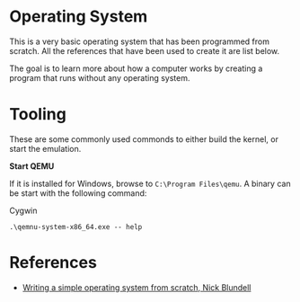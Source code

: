 # Operating System

This is a very basic operating system that has been programmed from scratch. All the references that have been used to create it are list below.

The goal is to learn more about how a computer works by creating a program that runs without any operating system.

# Tooling

These are some commonly used commonds to either build the kernel, or start the emulation.

**Start QEMU**

If it is installed for Windows, browse to `C:\Program Files\qemu`. A binary can be start with the following command:

Cygwin

`.\qemnu-system-x86_64.exe -- help`

# References

 - [Writing a simple operating system from scratch, Nick Blundell](https://www.cs.bham.ac.uk/~exr/lectures/opsys/10_11/lectures/os-dev.pdf)